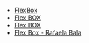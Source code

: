 

- [FlexBox](https://www.youtube.com/watch?v=CVJekim0HIg)
- [Flex BOX](https://css-tricks.com/snippets/css/a-guide-to-flexbox/)
- [Flex BOX](https://www.origamid.com/projetos/flexbox-guia-completo/)
- [Flex Box - Rafaela Bala](https://www.youtube.com/watch?v=KbjLtEgmZ_E&t=781s)

  
